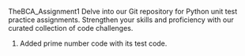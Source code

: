 TheBCA_Assignment1
Delve into our Git repository for Python unit test practice assignments. Strengthen your skills and proficiency with our curated collection of code challenges.

1) Added prime number code with its test code.

